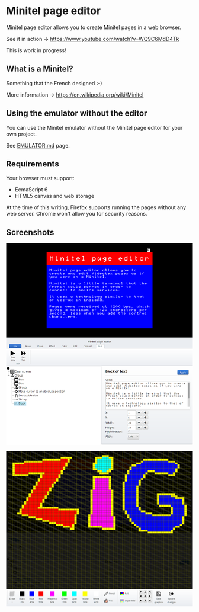 Minitel page editor
===================

Minitel page editor allows you to create Minitel pages in a web browser.

See it in action → https://www.youtube.com/watch?v=WQ9C6MdD4Tk

This is work in progress!

What is a Minitel?
------------------

Something that the French designed :-)

More information → https://en.wikipedia.org/wiki/Minitel

Using the emulator without the editor
-------------------------------------

You can use the Minitel emulator without the Minitel page editor for your own
project.

See [EMULATOR.md](EMULATOR.md) page.

Requirements
------------

Your browser must support:

- EcmaScript 6
- HTML5 canvas and web storage

At the time of this writing, Firefox supports running the pages without any web
server. Chrome won't allow you for security reasons.

Screenshots
-----------

![Minitel page editor main interface](screenshot00.png)

![Mosaic editor](screenshot01.png)

